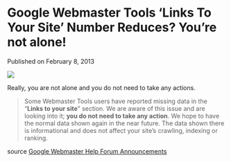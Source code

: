 # Google Webmaster Tools  &#8216;Links To Your Site&#8217; Number Reduces? You&#8217;re not alone!

Published on February 8, 2013

![](https://media.tumblr.com/07674a71f8642bd2346429acd7dfb991/tumblr_inline_mhw5f7Ey4l1qz4rgp.jpg)

Really, you are not alone and you do not need to take any actions.

> Some Webmaster Tools users have reported missing data in the “**Links to your site**” section. We are aware of this issue and are looking into it; **you do not need to take any action**. We hope to have the normal data shown again in the near future. The data shown there is informational and does not affect your site’s crawling, indexing or ranking.

source [Google Webmaster Help Forum Announcements](https://webmaster-forum-announcements.blogspot.com/2013/02/known-issue-links-to-your-site-data.html)
